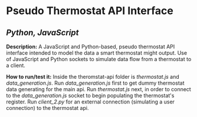 # Pseudo Thermostat API Interface 
## _Python, JavaScript_
**Description:** A JavaScript and Python-based, pseudo thermostat API interface intended to model the data a smart thermostat might output. Use of JavaScript and Python sockets to simulate data flow from a thermostat to a client. 

**How to run/test it:** Inside the theromstat-api folder is _thermostat.js_ and _data_generation.js_. 
Run _data_generation.js_ first to get dummy thermostat data generating for the main api.
Run _thermostat.js_ next, in order to connect to the _data_generation.js_ socket to begin populating the thermostat's register.
Run _client_2.py_ for an external connection (simulating a user connection) to the thermostat api.  
